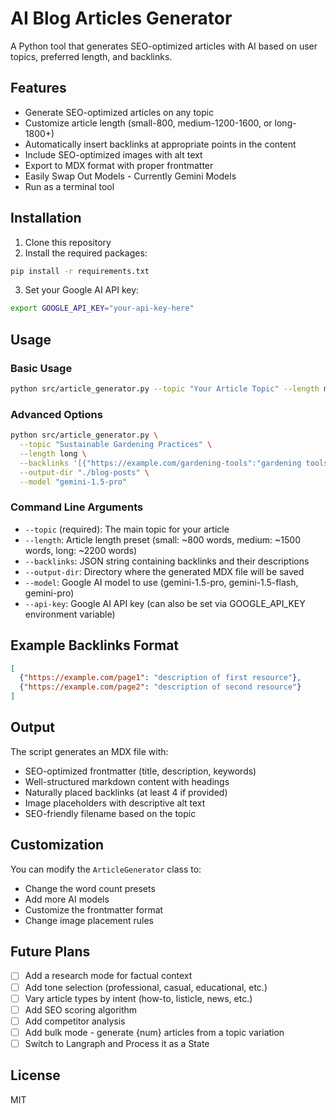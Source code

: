 # AI Blog Articles Generator

A Python tool that generates SEO-optimized articles with AI based on user topics, preferred length, and backlinks.

## Features

- Generate SEO-optimized articles on any topic
- Customize article length (small-800, medium-1200-1600, or long-1800+)
- Automatically insert backlinks at appropriate points in the content
- Include SEO-optimized images with alt text
- Export to MDX format with proper frontmatter
- Easily Swap Out Models - Currently Gemini Models
- Run as a terminal tool

## Installation

1. Clone this repository
2. Install the required packages:

```bash
pip install -r requirements.txt
```

3. Set your Google AI API key:

```bash
export GOOGLE_API_KEY="your-api-key-here"
```

## Usage

### Basic Usage

```bash
python src/article_generator.py --topic "Your Article Topic" --length medium
```

### Advanced Options

```bash
python src/article_generator.py \
  --topic "Sustainable Gardening Practices" \
  --length long \
  --backlinks '[{"https://example.com/gardening-tools":"gardening tools to make the job easier"},{"https://example.com/composting":"how to start composting at home"}]' \
  --output-dir "./blog-posts" \
  --model "gemini-1.5-pro"
```

### Command Line Arguments

- `--topic` (required): The main topic for your article
- `--length`: Article length preset (small: ~800 words, medium: ~1500 words, long: ~2200 words)
- `--backlinks`: JSON string containing backlinks and their descriptions
- `--output-dir`: Directory where the generated MDX file will be saved
- `--model`: Google AI model to use (gemini-1.5-pro, gemini-1.5-flash, gemini-pro)
- `--api-key`: Google AI API key (can also be set via GOOGLE_API_KEY environment variable)

## Example Backlinks Format

```json
[
  {"https://example.com/page1": "description of first resource"},
  {"https://example.com/page2": "description of second resource"}
]
```

## Output

The script generates an MDX file with:

- SEO-optimized frontmatter (title, description, keywords)
- Well-structured markdown content with headings
- Naturally placed backlinks (at least 4 if provided)
- Image placeholders with descriptive alt text
- SEO-friendly filename based on the topic

## Customization

You can modify the `ArticleGenerator` class to:

- Change the word count presets
- Add more AI models
- Customize the frontmatter format
- Change image placement rules

## Future Plans

- [ ] Add a research mode for factual context
- [ ] Add tone selection (professional, casual, educational, etc.)
- [ ] Vary article types by intent (how-to, listicle, news, etc.)
- [ ] Add SEO scoring algorithm
- [ ] Add competitor analysis
- [ ] Add bulk mode - generate {num} articles from a topic variation
- [ ] Switch to Langraph and Process it as a State

## License

MIT
